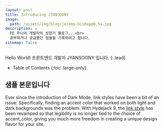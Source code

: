 ```yaml
---
layout: post
title: Introducing JYANSOONY
image: 
  path: /assets/img/blog/jeremy-bishop@0,5x.jpg
description: >
  FE 주니어 개발자의 성장기 블로그...<br>
  공부하거나 궁금했던 점들을 기록하려고 합니다.
sitemap: false
---
```


Hello World! 프론트엔드 개발자 JYANSOONY 입니다.
{:.lead}


- Table of Contents
{:toc .large-only}

## 샘플 본문입니다

Ever since the introduction of Dark Mode, link styles have been a bit of an issue. Specifically, finding an accent color that worked on both light and dark backgrounds was the problem. With Hydejack 9, the [link style](#linking-in-style) has been revamped so that legibility is no longer tied to the choice of accent_color, giving you much more freedom in creating a unique design flavor for your site.
 



<!-- [^1]: If you are a fan of the old two-column layout, or don't like modern design tropes such as mega headlines, Hydejack lets you revert these changes on a case-by-case basis via configuration options.

[^2]:
      Search was mainly tested for English and German. Please let me know about issues in other languages. 
      While I've tried to find a multi-language solution, most showed drastically worse  results for the English base case.
      If you're technically inclined, you can adopt the code located in `_includes/js/search-worker.js` to your needs.

 -->
